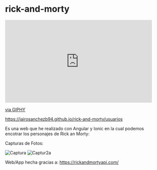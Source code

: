 # rick-and-morty

<iframe src="https://giphy.com/embed/l378BzHA5FwWFXVSg" width="480" height="270" frameBorder="0" class="giphy-embed" allowFullScreen></iframe><p><a href="https://giphy.com/gifs/adultswim-l378BzHA5FwWFXVSg">via GIPHY</a></p>

https://jairosanchezb94.github.io/rick-and-morty/usuarios

Es una web que he realizado con Angular y Ionic en la cual podemos encotrar los personajes de Rick an Morty: 

Capturas de Fotos: 

![Captura](https://user-images.githubusercontent.com/32551746/111355761-fa1f6300-8687-11eb-9ae8-3cd552cd2e27.JPG)
![Captur2a](https://user-images.githubusercontent.com/32551746/111355774-fc81bd00-8687-11eb-8e59-ccd4f029064a.JPG)

Web/App hecha gracias a: https://rickandmortyapi.com/


